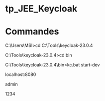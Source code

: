 # tp_JEE_Keycloak

# Commandes 


C:\Users\MSI>cd C:\Tools\keycloak-23.0.4

C:\Tools\keycloak-23.0.4>cd bin

C:\Tools\keycloak-23.0.4\bin>kc.bat start-dev


localhost:8080

admin

1234


